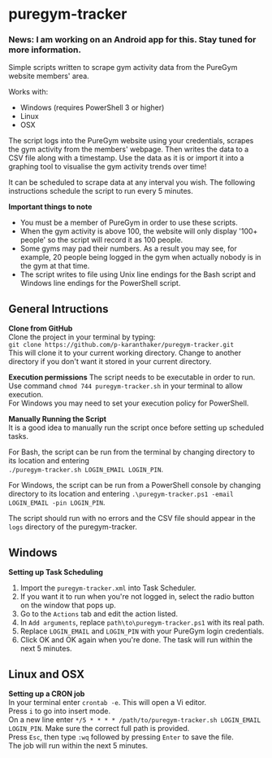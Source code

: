 # puregym-tracker
### News: I am working on an Android app for this. Stay tuned for more information.
Simple scripts written to scrape gym activity data from the PureGym website members' area.

Works with:  
* Windows (requires PowerShell 3 or higher)
* Linux
* OSX

The script logs into the PureGym website using your credentials, scrapes the gym activity from the members' webpage. Then writes the data to a CSV file along with a timestamp. Use the data as it is or import it into a graphing tool to visualise the gym activity trends over time!

It can be scheduled to scrape data at any interval you wish. The following instructions schedule the script to run every 5 minutes.

__Important things to note__  
* You must be a member of PureGym in order to use these scripts.
* When the gym activity is above 100, the website will only display '100+ people' so the script will record it as 100 people.
* Some gyms may pad their numbers. As a result you may see, for example, 20 people being logged in the gym when actually nobody is in the gym at that time.
* The script writes to file using Unix line endings for the Bash script and Windows line endings for the PowerShell script.

## General Intructions  
__Clone from GitHub__  
Clone the project in your terminal by typing:  
`git clone https://github.com/p-karanthaker/puregym-tracker.git`  
This will clone it to your current working directory. Change to another directory if you don't want it stored in your current directory.

__Execution permissions__ 
The script needs to be executable in order to run.  
Use command `chmod 744 puregym-tracker.sh` in your terminal to allow execution.  
For Windows you may need to set your execution policy for PowerShell.

__Manually Running the Script__  
It is a good idea to manually run the script once before setting up scheduled tasks.  

For Bash, the script can be run from the terminal by changing directory to its location and entering  
`./puregym-tracker.sh LOGIN_EMAIL LOGIN_PIN`.  

For Windows, the script can be run from a PowerShell console by changing directory to its location and entering
`.\puregym-tracker.ps1 -email LOGIN_EMAIL -pin LOGIN_PIN`.

The script should run with no errors and the CSV file should appear in the `logs` directory of the puregym-tracker.  

## Windows  
__Setting up Task Scheduling__  
1. Import the `puregym-tracker.xml` into Task Scheduler.  
  1. If you want it to run when you're not logged in, select the radio button on the window that pops up.  
  1. Go to the `Actions` tab and edit the action listed.
  1. In `Add arguments`, replace `path\to\puregym-tracker.ps1` with its real path.  
  1. Replace `LOGIN_EMAIL` and `LOGIN_PIN` with your PureGym login credentials.  
  1. Click OK and OK again when you're done. The task will run within the next 5 minutes.  

## Linux and OSX  
__Setting up a CRON job__  
In your terminal enter `crontab -e`. This will open a Vi editor.  
Press `i` to go into insert mode.  
On a new line enter `*/5 * * * * /path/to/puregym-tracker.sh LOGIN_EMAIL LOGIN_PIN`. Make sure the correct full path is provided.  
Press `Esc`, then type `:wq` followed by pressing `Enter` to save the file.  
The job will run within the next 5 minutes.
